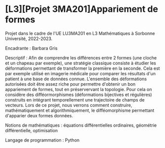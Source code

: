 # [L3][Projet 3MA201]Appariement de formes

Projet dans le cadre de l'UE LU3MA201 en L3 Mathématiques à Sorbonne Université, 2022-2023. 

Encadrante : Barbara Gris

Descriptif : Afin de comprendre les différences entre 2 formes (une cloche et un chapeau par exemple), une stratégie classique consiste à étudier les déformations permettant de transformer la première en la seconde. Cela est par exemple utilisé en imagerie médicale pour comparer les résultats d'un patient à une base de données connue. L'ensemble des déformations autorisées doit être assez riche pour permettre d'obtenir un bon appariement de formes, tout en préservervant la topologie. Pour cela on considère des difféormorphismes (déformations bijectives et régulières) construits en intégrant temporellement une trajectoire de champs de vecteurs.
Lors de ce projet, nous verrons comment construire, mathématiquement et algorithmiquement, le difféomorphisme permettant d'apparier deux formes données.

Notions de mathématiques : équations différentielles ordinaires, géométrie différentielle, optimisation

Langage de programmation : Python
